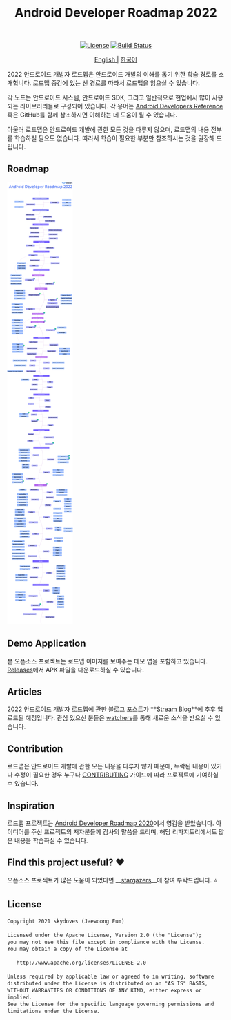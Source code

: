 <h1 align="center">Android Developer Roadmap 2022</h1></br>

<p align="center">
  <a href="https://opensource.org/licenses/Apache-2.0"><img alt="License" src="https://img.shields.io/badge/License-Apache%202.0-blue.svg"/></a>
  <a href="https://github.com/skydoves/android-developer-roadmap/actions/workflows/build.yml"><img alt="Build Status" src="https://github.com/skydoves/android-developer-roadmap/actions/workflows/build.yml/badge.svg"/></a>
</p>
<p align="center">
<a href="/README.md" target="_blank"> English </a> | <a href="/README_KR.md" target="_blank"> 한국어 </a>
</p>

2022 안드로이드 개발자 로드맵은 안드로이드 개발의 이해를 돕기 위한 학습 경로를 소개합니다. 로드맵 중간에 있는 선 경로를 따라서 로드맵을 읽으실 수 있습니다. <br>

각 노드는 안드로이드 시스템, 안드로이드 SDK, 그리고 일반적으로 현업에서 많이 사용되는 라이브러리들로 구성되어 있습니다. 각 용어는 [Android Developers Reference](https://developer.android.com/reference) 혹은 GitHub를 함께 참조하시면 이해하는 데 도움이 될 수 있습니다. <br>

아울러 로드맵은 안드로이드 개발에 관한 모든 것을 다루지 않으며, 로드맵의 내용 전부를 학습하실 필요도 없습니다. 따라서 학습이 필요한 부분만 참조하시는 것을 권장해 드립니다.

## Roadmap

![Roadmap](/images/android_developer_roadmap.png)

## Demo Application

본 오픈소스 프로젝트는 로드맵 이미지를 보여주는 데모 앱을 포함하고 있습니다. [Releases](https://github.com/skydoves/android-developer-roadmap/releases)에서 APK 파일을 다운로드하실 수 있습니다.

## Articles

2022 안드로이드 개발자 로드맵에 관한 블로그 포스트가 **[Stream Blog](https://getstream.io/blog/topic/engineering/android/)**에 추후 업로드될 예정입니다. 관심 있으신 분들은 [watchers](https://github.com/skydoves/android-developer-roadmap/watchers)를 통해 새로운 소식을 받으실 수 있습니다.

## Contribution

로드맵은 안드로이드 개발에 관한 모든 내용을 다루지 않기 때문에, 누락된 내용이 있거나 수정이 필요한 경우 누구나 [CONTRIBUTING](CONTRIBUTING.md) 가이드에 따라 프로젝트에 기여하실 수 있습니다.

## Inspiration

로드맵 프로젝트는 [Android Developer Roadmap 2020](https://github.com/mobile-roadmap/android-developer-roadmap)에서 영감을 받았습니다. 아이디어를 주신 프로젝트의 저자분들께 감사의 말씀을 드리며, 해당 리파지토리에서도 많은 내용을 학습하실 수 있습니다.

## Find this project useful? :heart:

오픈소스 프로젝트가 많은 도움이 되었다면 __[stargazers](https://github.com/skydoves/android-developer-roadmap/stargazers)__에 참여 부탁드립니다. :star:

## License
```
Copyright 2021 skydoves (Jaewoong Eum)

Licensed under the Apache License, Version 2.0 (the "License");
you may not use this file except in compliance with the License.
You may obtain a copy of the License at

   http://www.apache.org/licenses/LICENSE-2.0

Unless required by applicable law or agreed to in writing, software
distributed under the License is distributed on an "AS IS" BASIS,
WITHOUT WARRANTIES OR CONDITIONS OF ANY KIND, either express or implied.
See the License for the specific language governing permissions and
limitations under the License.
```
